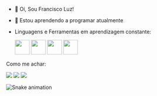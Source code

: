 - 👋 Oi, Sou Francisco Luz!
- 👀 Estou aprendendo a programar atualmente
- Linguagens e Ferramentas em aprendizagem constante:

  <img src="https://cdn.jsdelivr.net/gh/devicons/devicon/icons/python/python-original-wordmark.svg" width="40" height="40" /> <img src="https://cdn.jsdelivr.net/gh/devicons/devicon/icons/c/c-original.svg" width="40" height="40" />
            <img src="https://cdn.jsdelivr.net/gh/devicons/devicon/icons/cplusplus/cplusplus-original.svg" width="40" height="40"/>            <img src="https://cdn.jsdelivr.net/gh/devicons/devicon/icons/git/git-original.svg" width="40" height="40" />
          
          


Como me achar:
<div>
<a href="https://instagram.com/franciscoant" target="_blank"><img src="https://img.shields.io/badge/-Instagram-%23E4405F?style=for-the-badge&logo=instagram&logoColor=white" target="_blank"></a>
<a href = "falf@cesar.school"><img src="https://img.shields.io/badge/Gmail-D14836?style=for-the-badge&logo=gmail&logoColor=white" target="_blank"></a>
<a href="https://www.linkedin.com/in/francisco-antonio-da-luz-filho-36165023b/" target="_blank"><img src="https://img.shields.io/badge/-LinkedIn-%230077B5?style=for-the-badge&logo=linkedin&logoColor=white" target="_blank"></a>   
</div>
          
![Snake animation](https://github.com/fantonioluz/fantonioluz/blob/output/github-contribution-grid-snake.svg)

<!---
fantonioluz/fantonioluz is a ✨ special ✨ repository because its `README.md` (this file) appears on your GitHub profile.
You can click the Preview link to take a look at your changes.
--->
